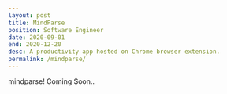 ```yaml
---
layout: post
title: MindParse
position: Software Engineer
date: 2020-09-01
end: 2020-12-20
desc: A productivity app hosted on Chrome browser extension.
permalink: /mindparse/
---
```

mindparse!
Coming Soon..